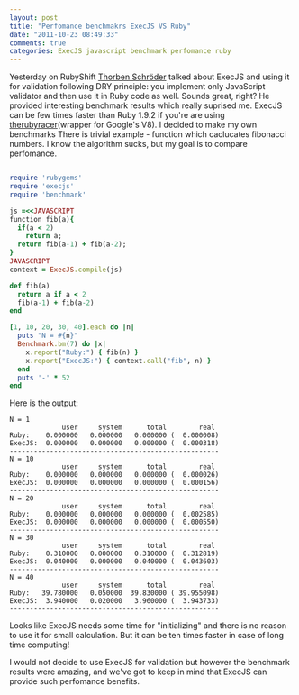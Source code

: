 ```yaml
---
layout: post
title: "Perfomance benchmakrs ExecJS VS Ruby"
date: "2011-10-23 08:49:33"
comments: true
categories: ExecJS javascript benchmark perfomance ruby
---
```


Yesterday on RubyShift [Thorben Schröder](http://www.xing.com/profile/Thorben_Schroeder) talked about ExecJS and using it for validation following DRY principle: you implement only JavaScript validator and then use it in Ruby code as well.  Sounds great, right? He provided interesting benchmark results which really suprised me. ExecJS can be few times faster than Ruby 1.9.2 if you're are using [therubyracer](https://github.com/cowboyd/therubyracer)(wrapper for Google's V8). I decided to make my own benchmarks  There is trivial example - function which caclucates fibonacci numbers. I know the algorithm sucks, but my goal is to compare perfomance.

<!--more-->

```ruby benchmark.rb

require 'rubygems'
require 'execjs'
require 'benchmark'

js =<<JAVASCRIPT
function fib(a){
  if(a < 2)
    return a;
  return fib(a-1) + fib(a-2);
}
JAVASCRIPT
context = ExecJS.compile(js)

def fib(a)
  return a if a < 2
  fib(a-1) + fib(a-2)
end

[1, 10, 20, 30, 40].each do |n|
  puts "N = #{n}"
  Benchmark.bm(7) do |x|
    x.report("Ruby:") { fib(n) }
    x.report("ExecJS:") { context.call("fib", n) }
  end
  puts '-' * 52
end

```


Here is the output:



    N = 1
                 user     system      total        real
    Ruby:    0.000000   0.000000   0.000000 (  0.000008)
    ExecJS:  0.000000   0.000000   0.000000 (  0.000318)
    ----------------------------------------------------
    N = 10
                 user     system      total        real
    Ruby:    0.000000   0.000000   0.000000 (  0.000026)
    ExecJS:  0.000000   0.000000   0.000000 (  0.000156)
    ----------------------------------------------------
    N = 20
                 user     system      total        real
    Ruby:    0.000000   0.000000   0.000000 (  0.002585)
    ExecJS:  0.000000   0.000000   0.000000 (  0.000550)
    ----------------------------------------------------
    N = 30
                 user     system      total        real
    Ruby:    0.310000   0.000000   0.310000 (  0.312819)
    ExecJS:  0.040000   0.000000   0.040000 (  0.043603)
    ----------------------------------------------------
    N = 40
                 user     system      total        real
    Ruby:   39.780000   0.050000  39.830000 ( 39.955098)
    ExecJS:  3.940000   0.020000   3.960000 (  3.943733)
    ----------------------------------------------------

Looks like ExecJS needs some time for "initializing" and there is no reason to use it for small calculation. But it can be ten times faster in case of long time computing!

I would not decide to use ExecJS for validation but however the benchmark results were amazing, and we've got to keep in mind that ExecJS can provide such perfomance benefits.

